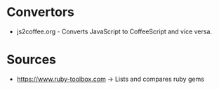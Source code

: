# Convertors
* js2coffee.org - Converts JavaScript to CoffeeScript and vice versa.

# Sources
* https://www.ruby-toolbox.com -> Lists and compares ruby gems

